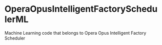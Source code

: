 # OperaOpusIntelligentFactorySchedulerML
Machine Learning code that belongs to Opera Opus Intelligent Factory Scheduler
